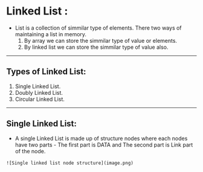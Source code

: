 # Linked List :
 - List is a collection of simmilar type of elements. There two ways of maintaining a list in memory.
   1. By array we can store the simmilar type of value or elements.
   2. By linked list we can store the simmilar type of value also.

---

## Types of Linked List:
 1. Single Linked List. 
 2. Doubly Linked List.
 3. Circular Linked List.

---

 ## Single Linked List:
   - A single Linked List is made up of structure nodes where each nodes have two parts - The first part is DATA and The second part is Link part of the node.

    ![Single linked list node structure](image.png)
